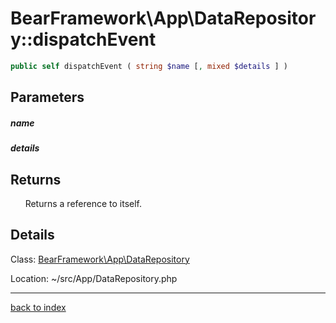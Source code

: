 # BearFramework\App\DataRepository::dispatchEvent

```php
public self dispatchEvent ( string $name [, mixed $details ] )
```

## Parameters

##### name

##### details

## Returns

&nbsp;&nbsp;&nbsp;&nbsp;&nbsp;&nbsp;Returns a reference to itself.

## Details

Class: [BearFramework\App\DataRepository](bearframework.app.datarepository.class.md)

Location: ~/src/App/DataRepository.php

---

[back to index](index.md)

